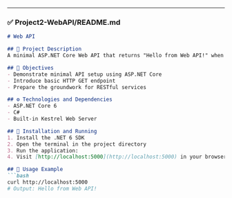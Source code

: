 
---

### ✅ **Project2-WebAPI/README.md**

```markdown
# Web API

## 📌 Project Description
A minimal ASP.NET Core Web API that returns "Hello from Web API!" when accessed. Ideal for demonstrating basic web API concepts.

## 🎯 Objectives
- Demonstrate minimal API setup using ASP.NET Core
- Introduce basic HTTP GET endpoint
- Prepare the groundwork for RESTful services

## ⚙️ Technologies and Dependencies
- ASP.NET Core 6
- C#
- Built-in Kestrel Web Server

## 🚀 Installation and Running
1. Install the .NET 6 SDK
2. Open the terminal in the project directory
3. Run the application:
4. Visit [http://localhost:5000](http://localhost:5000) in your browser

## 🧪 Usage Example
```bash
curl http://localhost:5000
# Output: Hello from Web API!
